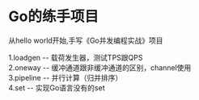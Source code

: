# Go的练手项目
从hello world开始,手写《Go并发编程实战》项目

1.loadgen -- 载荷发生器，测试TPS跟QPS  
2.oneway -- 缓冲通道跟非缓冲通道的区别，channel使用  
3.pipeline -- 并行计算（归并排序）  
4.set -- 实现Go语言没有的set  
